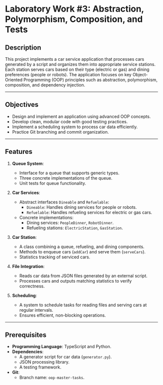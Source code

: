 # Laboratory Work #3: Abstraction, Polymorphism, Composition, and Tests

## Description
This project implements a car service application that processes cars generated by a script and organizes them into appropriate service stations. Each station serves cars based on their type (electric or gas) and dining preferences (people or robots). The application focuses on key Object-Oriented Programming (OOP) principles such as abstraction, polymorphism, composition, and dependency injection.

---

## Objectives
- Design and implement an application using advanced OOP concepts.
- Develop clean, modular code with good testing practices.
- Implement a scheduling system to process car data efficiently.
- Practice Git branching and commit organization.

---

## Features
1. **Queue System**:
   - Interface for a queue that supports generic types.
   - Three concrete implementations of the queue.
   - Unit tests for queue functionality.

2. **Car Services**:
   - Abstract interfaces `Dineable` and `Refuelable`:
     - `Dineable`: Handles dining services for people or robots.
     - `Refuelable`: Handles refueling services for electric or gas cars.
   - Concrete implementations:
     - Dining services: `PeopleDinner`, `RobotDinner`.
     - Refueling stations: `ElectricStation`, `GasStation`.

3. **Car Station**:
   - A class combining a queue, refueling, and dining components.
   - Methods to enqueue cars (`addCar`) and serve them (`serveCars`).
   - Statistics tracking of serviced cars.

4. **File Integration**:
   - Reads car data from JSON files generated by an external script.
   - Processes cars and outputs matching statistics to verify correctness.

5. **Scheduling**:
   - A system to schedule tasks for reading files and serving cars at regular intervals.
   - Ensures efficient, non-blocking operations.

---

## Prerequisites
- **Programming Language**: TypeScript and Python.
- **Dependencies**:
  - A generator script for car data (`generator.py`).
  - JSON processing library.
  - A testing framework.
- **Git**:
  - Branch name: `oop-master-tasks`.


